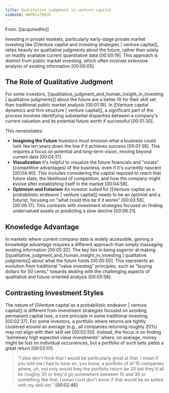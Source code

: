 ```yaml
---
title: Qualitative judgments in venture capital
videoId: HDFRcn79dCU
---
```


From: [[acquiredfm]] <br/> 

Investing in private markets, particularly early-stage private market investing like [[Venture capital and investing strategies | venture capital]], relies heavily on qualitative judgments about the future, rather than solely on readily available current quantitative data <a class="yt-timestamp" data-t="00:00:19">[00:00:19]</a>. This approach is distinct from public market investing, which often involves extensive analysis of existing information <a class="yt-timestamp" data-t="00:00:05">[00:00:05]</a>.

## The Role of Qualitative Judgment

For some investors, [[qualitative_judgment_and_human_insight_in_investing | qualitative judgments]] about the future are a better fit for their skill set than traditional public market analysis <a class="yt-timestamp" data-t="00:01:19">[00:01:19]</a>. In [[Venture capital dynamics and firm structure | venture capital]], a significant part of the process involves identifying substantial disparities between a company's current valuation and its potential future worth if successful <a class="yt-timestamp" data-t="00:01:30">[00:01:30]</a>.

This necessitates:
*   **Imagining the Future** Investors must envision what a business could look like ten years down the line if it achieves success <a class="yt-timestamp" data-t="00:01:38">[00:01:38]</a>. This requires a focus on potential and long-term vision, moving beyond current data <a class="yt-timestamp" data-t="00:04:17">[00:04:17]</a>.
*   **Visualization** It's helpful to visualize the future financials and "moats" (competitive advantages) of the business, even if it's currently nascent <a class="yt-timestamp" data-t="00:04:40">[00:04:40]</a>. This includes considering the capital required to reach that future state, the likelihood of competition, and how the company might evolve after establishing itself in the market <a class="yt-timestamp" data-t="00:04:58">[00:04:58]</a>.
*   **Optimism and Futurism** An investor suited for [[Venture capital as a probabilistic endeavor | venture capital]] needs to be an optimist and a futurist, focusing on "what could this be if it works" <a class="yt-timestamp" data-t="00:03:58">[00:03:58]</a>, <a class="yt-timestamp" data-t="00:06:17">[00:06:17]</a>. This contrasts with investment strategies focused on finding undervalued assets or predicting a slow decline <a class="yt-timestamp" data-t="00:06:21">[00:06:21]</a>.

## Knowledge Advantage

In markets where current company data is widely accessible, gaining a knowledge advantage requires a different approach than simply massaging existing information <a class="yt-timestamp" data-t="00:05:32">[00:05:32]</a>. The key lies in being superior at making [[qualitative_judgment_and_human_insight_in_investing | qualitative judgments]] about what the future holds <a class="yt-timestamp" data-t="00:05:50">[00:05:50]</a>. This represents an evolution from traditional "value investing" principles, such as "buying dollars for 50 cents," towards dealing with the challenging aspects of qualitative and future-oriented analysis <a class="yt-timestamp" data-t="00:05:58">[00:05:58]</a>.

## Contrasting Investment Styles

The nature of [[Venture capital as a probabilistic endeavor | venture capital]] is different from investment strategies focused on avoiding permanent capital loss, a core principle in some traditional investing <a class="yt-timestamp" data-t="00:02:37">[00:02:37]</a>. For some investors, a portfolio where returns are tightly clustered around an average (e.g., all companies returning roughly 20%) may not align with their skill set <a class="yt-timestamp" data-t="00:02:50">[00:02:50]</a>. Instead, the focus is on finding "extremely high expected value investments" where, on average, money might be lost on individual occurrences, but a portfolio of such bets yields a great return <a class="yt-timestamp" data-t="00:02:01">[00:02:01]</a>.

> "I also don't think that I would be particularly great at that. I mean if you told me I had to have an, you know, a portfolio of of 10 companies where, uh, not only would they the portfolio return be 20 but they'd all be roughly 20 or they'd go somewhere between 10 and 30 or something like that, I mean I just don't know if that would be as suited with my skill set." <a class="yt-timestamp" data-t="00:02:46">[00:02:46]</a>